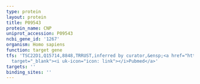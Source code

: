 ```yaml
---
type: protein
layout: protein
title: P09543
protein_name: CNP
uniprot_accession: P09543
ncbi_gene_id: '1267'
organism: Homo sapiens
function: target gene
tfs: 'TSC22D1,Q15714,8848,TRRUST,inferred by curator,&ensp;<a href="https://www.ncbi.nlm.nih.gov/pubmed/?term=20802130%5Buid%5D"
  target="_blank"><i uk-icon="icon: link"></i>Pubmed</a>'
targets: ''
binding_sites: ''
---
```

